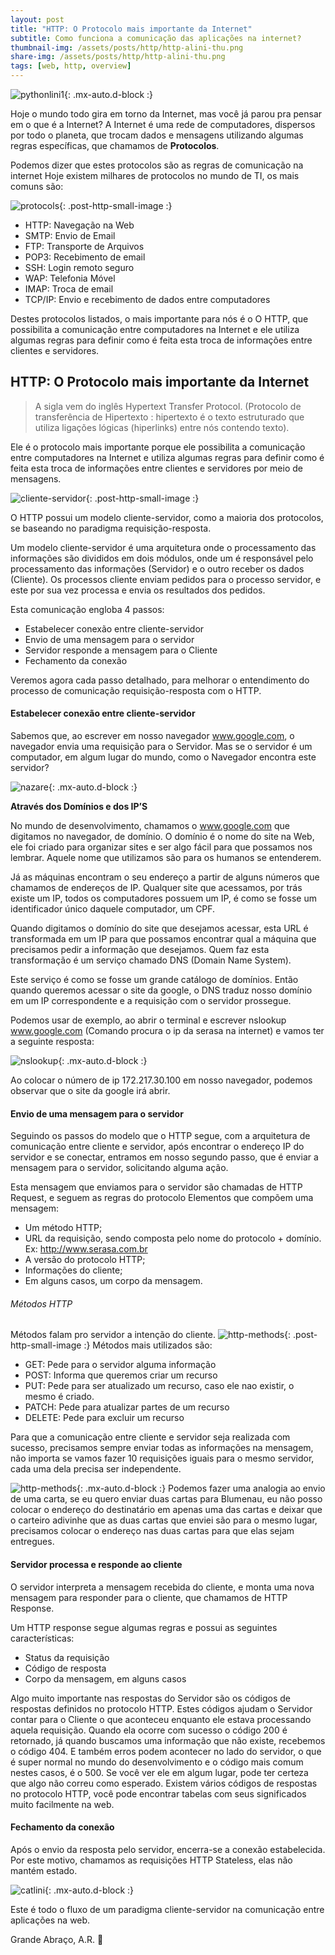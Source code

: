 ```yaml
---
layout: post
title: "HTTP: O Protocolo mais importante da Internet"
subtitle: Como funciona a comunicação das aplicações na internet?
thumbnail-img: /assets/posts/http/http-alini-thu.png
share-img: /assets/posts/http/http-alini-thu.png
tags: [web, http, overview]
---
```

![pythonlini1](/assets/posts/http/http-alini.png){: .mx-auto.d-block :}

Hoje o mundo todo gira em torno da Internet, mas você já parou pra pensar em o que é a Internet?
A Internet é uma rede de computadores, dispersos por todo o planeta, que trocam dados e mensagens utilizando algumas regras específicas, que chamamos de **Protocolos**.

Podemos dizer que estes protocolos são as regras de comunicação na internet Hoje existem milhares de protocolos no mundo de TI, os mais comuns são:

![protocols](/assets/posts/http/protocol-cloud.png){: .post-http-small-image :}


- HTTP: Navegação na Web
- SMTP: Envio de Email
- FTP: Transporte de Arquivos
- POP3: Recebimento de email
- SSH: Login remoto seguro
- WAP: Telefonia Móvel
- IMAP: Troca de email
- TCP/IP: Envio e recebimento de dados entre computadores

Destes protocolos listados, o mais importante para nós é o O HTTP, que possibilita a comunicação entre computadores na Internet e ele utiliza algumas regras para definir como é feita esta troca de informações entre clientes e servidores.

## HTTP: O Protocolo mais importante da Internet

>A sigla vem do inglês Hypertext Transfer Protocol. (Protocolo de transferência de Hipertexto : hipertexto é o texto estruturado que utiliza ligações lógicas (hiperlinks) entre nós contendo texto). 

Ele é o protocolo mais importante porque ele possibilita a comunicação entre computadores na Internet e utiliza algumas regras para definir como é feita esta troca de informações entre clientes e servidores por meio de mensagens. 

![cliente-servidor](/assets/posts/http/cliente-servidor-alini.png){: .post-http-small-image :}

O HTTP possui um modelo cliente-servidor, como a maioria dos protocolos, se baseando no paradigma requisição-resposta.

Um modelo cliente-servidor é uma arquitetura onde o processamento das informações são divididos em dois módulos, onde um é responsável pelo processamento das informações (Servidor) e o outro receber os dados (Cliente).
Os processos cliente enviam pedidos para o processo servidor, e este por sua vez processa e envia os resultados dos pedidos.

Esta comunicação engloba 4 passos:

- Estabelecer conexão entre cliente-servidor
- Envio de uma mensagem para o servidor
- Servidor responde a mensagem para o Cliente
- Fechamento da conexão

Veremos agora cada passo detalhado, para melhorar o entendimento do processo de comunicação requisição-resposta com o HTTP.

#### Estabelecer conexão entre cliente-servidor

Sabemos que, ao escrever em nosso navegador www.google.com, o navegador envia uma requisição para o Servidor. Mas se o servidor é um computador, em algum lugar do mundo, como o Navegador encontra este servidor?

![nazare](/assets/posts/http/confusa-nazare.gif){: .mx-auto.d-block :}

**Através dos Domínios e dos IP’S**

No mundo de desenvolvimento, chamamos o www.google.com que digitamos no navegador, de domínio. O domínio é o nome do site na Web, ele foi criado para organizar sites e ser algo fácil para que possamos nos lembrar. Aquele nome que utilizamos são para os humanos se entenderem.

Já as máquinas encontram o seu endereço a partir de alguns números que chamamos de endereços de IP. Qualquer site que acessamos, por trás existe um IP, todos os computadores possuem um IP, é como se fosse um identificador único daquele computador, um CPF.

Quando digitamos o domínio do site que desejamos acessar, esta URL é transformada em um IP para que possamos encontrar qual a máquina que precisamos pedir a informação que desejamos. Quem faz esta transformação é um serviço chamado DNS (Domain Name System).

Este serviço é como se fosse um  grande catálogo de domínios. Então quando queremos acessar o site da google, o DNS traduz  nosso domínio em um IP correspondente e a requisição  com o servidor prossegue.

Podemos usar de exemplo, ao abrir o terminal e escrever nslookup www.google.com (Comando procura o ip da serasa na internet) e vamos ter a seguinte resposta:

![nslookup](/assets/posts/http/nslookup-alini.png){: .mx-auto.d-block :}

Ao colocar o número de ip 172.217.30.100 em nosso navegador, podemos observar que o site da google irá abrir.

#### Envio de uma mensagem para o servidor

Seguindo os passos do modelo que o HTTP segue, com a arquitetura de comunicação 
entre cliente e servidor, após encontrar o endereço IP do servidor e se conectar, entramos em nosso segundo passo, que é enviar a mensagem para o servidor, solicitando alguma ação.

Esta mensagem que enviamos para o servidor são chamadas de HTTP Request, e seguem as regras do protocolo Elementos que compõem uma mensagem:
- Um método HTTP;
- URL da requisição, sendo composta pelo nome do protocolo + domínio. Ex: http://www.serasa.com.br
- A versão do protocolo HTTP;
- Informações do cliente;
- Em alguns casos, um corpo da mensagem.


###### Métodos HTTP
Métodos falam pro servidor a intenção do cliente.
![http-methods](/assets/posts/http/http-methods.png){: .post-http-small-image :}
Métodos mais utilizados são:
- GET: Pede para o servidor alguma informação
- POST: Informa que queremos criar um recurso
- PUT: Pede para ser atualizado um recurso, caso ele nao existir, o mesmo é criado.
- PATCH: Pede para atualizar partes de um recurso
- DELETE: Pede para excluir um recurso


Para que a comunicação entre cliente e servidor seja realizada com sucesso, precisamos sempre enviar todas as informações na mensagem, não importa se vamos fazer 10 requisições iguais para o mesmo servidor, cada uma dela precisa ser independente.

![http-methods](/assets/posts/http/postman-alini.png){: .mx-auto.d-block :}
Podemos fazer uma analogia ao envio de uma carta, se eu quero enviar duas cartas para Blumenau, eu não posso colocar o endereço do destinatário em apenas uma das cartas e deixar que o carteiro adivinhe que as duas cartas que enviei são para o mesmo lugar, precisamos colocar o endereço nas duas cartas para que elas sejam entregues.

#### Servidor processa e responde ao cliente

O servidor interpreta a mensagem recebida do cliente, e monta uma nova mensagem para responder para o cliente, que chamamos de HTTP Response.

Um HTTP response segue algumas regras e possui as seguintes características:
- Status da requisição
- Código de resposta
- Corpo da mensagem, em alguns casos

Algo muito importante nas respostas do Servidor são os códigos de respostas definidos no protocolo HTTP.  Estes códigos ajudam o Servidor contar para o Cliente o que aconteceu enquanto ele estava processando aquela requisição.
Quando ela ocorre com sucesso o código 200 é retornado, já quando buscamos uma informação que não existe, recebemos o código 404.
E também erros podem acontecer no lado do servidor, o que é super normal no mundo do desenvolvimento e o código mais comum nestes casos, é o 500. Se você ver ele em algum lugar, pode ter certeza que algo não correu como esperado. Existem vários códigos de respostas no protocolo HTTP, você pode encontrar tabelas com seus significados muito facilmente na web.


#### Fechamento da conexão
Após o envio da resposta pelo servidor, encerra-se a conexão estabelecida.
Por este motivo, chamamos as requisições HTTP Stateless, elas não mantém estado.

![catlini](/assets/posts/http/cat-alini.gif){: .mx-auto.d-block :}


Este é todo o fluxo de um paradigma cliente-servidor na comunicação entre aplicações na web.

Grande Abraço, A.R. 🙂
